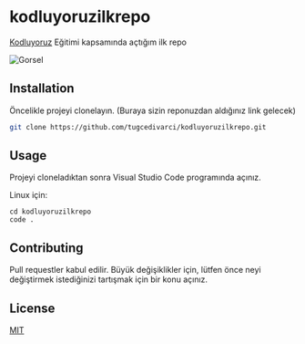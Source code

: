 # kodluyoruzilkrepo
[Kodluyoruz](https://www.kodluyoruz.org) Eğitimi kapsamında açtığım ilk repo

![Gorsel](https://encrypted-tbn0.gstatic.com/images?q=tbn:ANd9GcQPnqGtY5hPQu-8scGFONUXDTOWQvkdsi9Oag&usqp=CAU)


## Installation

Öncelikle projeyi clonelayın. (Buraya sizin reponuzdan aldığınız link gelecek)

```bash
git clone https://github.com/tugcedivarci/kodluyoruzilkrepo.git
```

## Usage

Projeyi cloneladıktan sonra Visual Studio Code programında açınız.

Linux için:
```linux
cd kodluyoruzilkrepo
code .
```

## Contributing
Pull requestler kabul edilir. Büyük değişiklikler için, lütfen önce neyi değiştirmek istediğinizi tartışmak için bir konu açınız.


## License
[MIT](https://choosealicense.com/licenses/mit/)